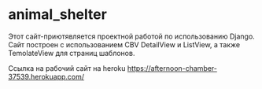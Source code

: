 # animal_shelter
 Этот сайт-приютявляется проектной работой по использованию Django.
 Сайт построен c использованием CBV DetailView и ListView, а также TemolateView для страниц шаблонов.
 
 Ссылка на рабочий сайт на heroku
 https://afternoon-chamber-37539.herokuapp.com/
